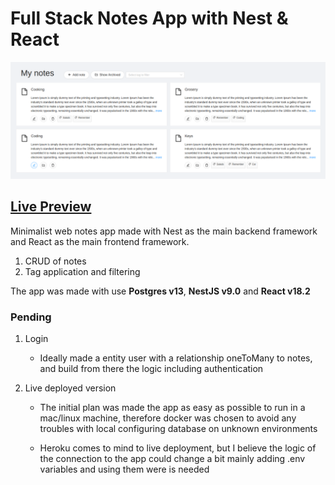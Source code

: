 # Full Stack Notes App with Nest & React

![appImg](front/public/APP.png)

## [Live Preview](https://nest-note.herokuapp.com/)

Minimalist web notes app made with Nest as the main backend framework and React as the main frontend framework.

1. CRUD of notes
2. Tag application and filtering

The app was made with use __Postgres v13__, __NestJS v9.0__ and __React v18.2__

### Pending

1. Login

    - Ideally made a entity user with a relationship oneToMany to notes, and build from there the logic including authentication

2. Live deployed version

    - The initial plan was made the app as easy as possible to run in a mac/linux machine, therefore docker was chosen to avoid any troubles with local configuring database on unknown environments

    - Heroku comes to mind to live deployment, but I believe the logic of the connection to the app could change a bit mainly adding .env variables and using them were is needed
